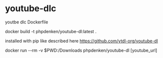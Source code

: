 # youtube-dlc
youtbe dlc Dockerfile

docker build -t phpdenken/youtube-dl:latest .

installed with pip like described here https://github.com/ytdl-org/youtube-dl

docker run --rm -v $PWD:/Downloads phpdenken/youtube-dl [youtube_url]
